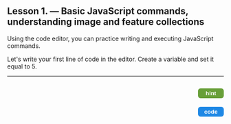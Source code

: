 ## Lesson 1. — Basic JavaScript commands, understanding image and feature collections

Using the code editor, you can practice writing and executing JavaScript commands.

Let's write your first line of code in the editor. Create a variable and set it equal to 5.

---

<!-- HINT Row -->
<div style="display:flex; justify-content:space-between; align-items:center; margin-bottom:6px;">
  <!-- Gray box -->
  <div id="hint" style="visibility:hidden; background-color:#f0f0f0; border-left:4px solid #ccc; padding:2px 6px; margin:0px; flex:1;">
    Use <code>var</code> to declare a variable and assign it a value using <code>=</code>.
  </div>

  <!-- Button that toggles the hint and changes appearance -->
  <button id="hintButton" onclick="
    var box = document.getElementById('hint');
    var btn = document.getElementById('hintButton');
    if (box.style.visibility === 'visible') {
      box.style.visibility = 'hidden';
      btn.style.backgroundColor = '#689f38';
      btn.style.boxShadow = 'none';
    } else {
      box.style.visibility = 'visible';
      btn.style.backgroundColor = '#558b2f';
      btn.style.boxShadow = 'inset 1px 1px 4px #2e7d32';
    }
  "
  style="background-color:#689f38; color:white; border:none; padding:4px 10px; border-radius:6px;
         font-weight:bold; cursor:pointer; margin-left:8px; width:60px;">
    hint
  </button>
</div>



<!-- CODE Row -->
<div style="display:flex; justify-content:space-between; align-items:center;">
  <div id="code" style="visibility:hidden; height:auto; background-color:#f0f0f0; border-left:4px solid #ccc; padding:2px 6px; margin:0px; flex:1;">
    <code>var myNumber = 5;</code>
  </div>
  <button onclick="
    var el = document.getElementById('code');
    el.style.visibility = (el.style.visibility === 'visible') ? 'hidden' : 'visible';
  " style="background-color:#1e88e5; color:white; border:none; padding:4px 10px; border-radius:6px; font-weight:bold; cursor:pointer; margin-left:8px; width:60px;">
    code
  </button>
</div>




<meta http-equiv='cache-control' content='no-cache'> 
<meta http-equiv='expires' content='0'> 
<meta http-equiv='pragma' content='no-cache'>
